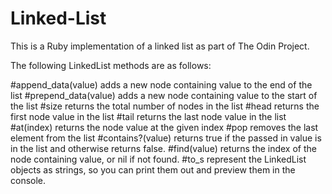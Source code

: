 # Linked-List

This is a Ruby implementation of a linked list as part of The Odin Project.

The following LinkedList methods are as follows:

#append_data(value) adds a new node containing value to the end of the list
#prepend_data(value) adds a new node containing value to the start of the list
#size returns the total number of nodes in the list
#head returns the first node value in the list
#tail returns the last node value in the list
#at(index) returns the node value at the given index
#pop removes the last element from the list
#contains?(value) returns true if the passed in value is in the list and otherwise returns false.
#find(value) returns the index of the node containing value, or nil if not found.
#to_s represent the LinkedList objects as strings, so you can print them out and preview them in the console.
